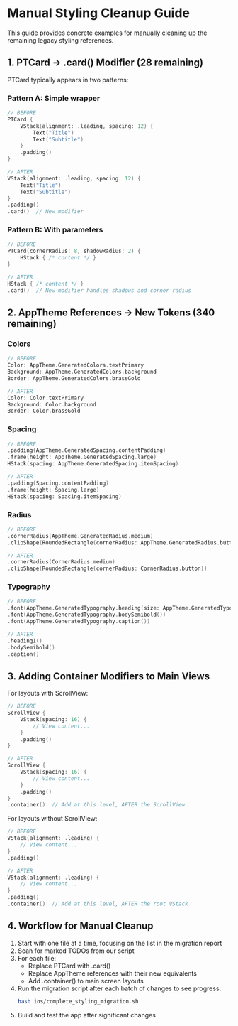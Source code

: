 # Manual Styling Cleanup Guide

This guide provides concrete examples for manually cleaning up the remaining legacy styling references.

## 1. PTCard → .card() Modifier (28 remaining)

PTCard typically appears in two patterns:

### Pattern A: Simple wrapper
```swift
// BEFORE
PTCard {
    VStack(alignment: .leading, spacing: 12) {
        Text("Title")
        Text("Subtitle")
    }
    .padding()
}

// AFTER
VStack(alignment: .leading, spacing: 12) {
    Text("Title")
    Text("Subtitle")
}
.padding()
.card()  // New modifier
```

### Pattern B: With parameters
```swift
// BEFORE
PTCard(cornerRadius: 8, shadowRadius: 2) {
    HStack { /* content */ }
}

// AFTER
HStack { /* content */ }
.card()  // New modifier handles shadows and corner radius
```

## 2. AppTheme References → New Tokens (340 remaining)

### Colors
```swift
// BEFORE
Color: AppTheme.GeneratedColors.textPrimary
Background: AppTheme.GeneratedColors.background
Border: AppTheme.GeneratedColors.brassGold

// AFTER
Color: Color.textPrimary
Background: Color.background
Border: Color.brassGold
```

### Spacing
```swift
// BEFORE
.padding(AppTheme.GeneratedSpacing.contentPadding)
.frame(height: AppTheme.GeneratedSpacing.large)
HStack(spacing: AppTheme.GeneratedSpacing.itemSpacing)

// AFTER
.padding(Spacing.contentPadding)
.frame(height: Spacing.large)
HStack(spacing: Spacing.itemSpacing)
```

### Radius
```swift
// BEFORE
.cornerRadius(AppTheme.GeneratedRadius.medium)
.clipShape(RoundedRectangle(cornerRadius: AppTheme.GeneratedRadius.button))

// AFTER
.cornerRadius(CornerRadius.medium)
.clipShape(RoundedRectangle(cornerRadius: CornerRadius.button))
```

### Typography
```swift
// BEFORE
.font(AppTheme.GeneratedTypography.heading(size: AppTheme.GeneratedTypography.heading1))
.font(AppTheme.GeneratedTypography.bodySemibold())
.font(AppTheme.GeneratedTypography.caption())

// AFTER
.heading1()
.bodySemibold()
.caption()
```

## 3. Adding Container Modifiers to Main Views

For layouts with ScrollView:
```swift
// BEFORE
ScrollView {
    VStack(spacing: 16) {
        // View content...
    }
    .padding()
}

// AFTER
ScrollView {
    VStack(spacing: 16) {
        // View content...
    }
    .padding()
}
.container()  // Add at this level, AFTER the ScrollView
```

For layouts without ScrollView:
```swift
// BEFORE
VStack(alignment: .leading) {
    // View content...
}
.padding()

// AFTER
VStack(alignment: .leading) {
    // View content...
}
.padding()
.container()  // Add at this level, AFTER the root VStack
```

## 4. Workflow for Manual Cleanup

1. Start with one file at a time, focusing on the list in the migration report
2. Scan for marked TODOs from our script
3. For each file:
   - Replace PTCard with .card()
   - Replace AppTheme references with their new equivalents
   - Add .container() to main screen layouts
4. Run the migration script after each batch of changes to see progress:
   ```bash
   bash ios/complete_styling_migration.sh
   ```
5. Build and test the app after significant changes 